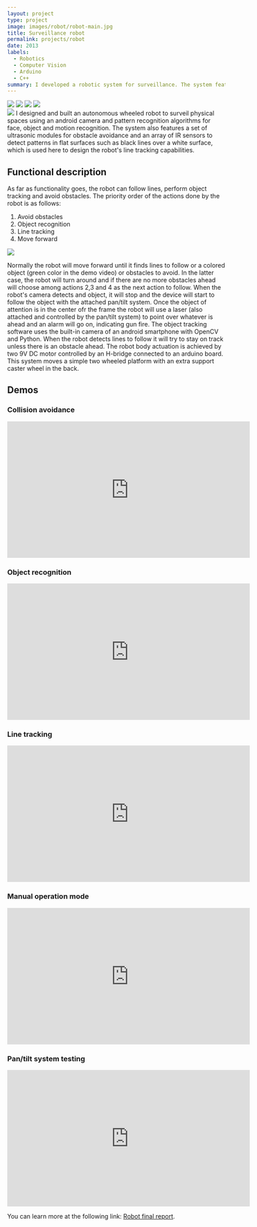 ```yaml
---
layout: project
type: project
image: images/robot/robot-main.jpg
title: Surveillance robot
permalink: projects/robot
date: 2013
labels:
  - Robotics
  - Computer Vision
  - Arduino
  - C++
summary: I developed a robotic system for surveillance. The system features an android camera with computer vision algorithms for object detection, sonar sensors and bumpers for obstacle avoidance and an array of IR sensors for line tracking.
---
```


<div class="ui small rounded images">
  <img class="ui image" src="../images/robot/robot-origins3.png">
  <img class="ui image" src="../images/robot/robot-track.png">
  <img class="ui image" src="../images/robot/robot-pointing.png">
  <img class="ui image" src="../images/robot/robot-main.jpg">
</div>

<img class="ui medium right floated rounded image" src="../images/robot/robot-field.png">
I designed and built an autonomous wheeled robot to surveil physical spaces using an android camera and pattern recognition algorithms for face, object and motion recognition. The system also features a set of ultrasonic modules for obstacle avoidance and an array of IR sensors to detect patterns in flat surfaces such as black lines over a white surface, which is used here to design the robot's line tracking capabilities.

## Functional description

As far as functionality goes, the robot can follow lines, perform object tracking and avoid obstacles.  The priority order of the actions done by the robot is as follows:

1. Avoid obstacles
2. Object recognition
3. Line tracking
4. Move forward

<img class="ui medium left floated rounded image" src="../images/robot/robot-origins2.png">

Normally the robot will move forward until it finds lines to follow or a colored object (green color in the demo video) or obstacles to avoid. In the latter case, the robot will turn around and if there are no more obstacles ahead will choose among actions 2,3 and 4 as the next action to follow. When the robot's camera detects and object, it will stop and the device will start to follow the object with the attached pan/tilt system. Once the object of attention is in the center ofr the frame the robot will use a laser (also attached and controlled by the pan/tilt system) to point over whatever is ahead and an alarm will go on, indicating gun fire. The object tracking software uses the built-in camera of an android smartphone with OpenCV and Python. When the robot detects lines to follow it will try to stay on track unless there is an obstacle ahead. The robot body actuation is achieved by two 9V DC motor controlled by an H-bridge connected to an arduino board. This system moves a simple two wheeled platform with an extra support caster wheel in the back.

## Demos
### Collision avoidance
<iframe width="560" height="315" src="https://www.youtube.com/embed/o0P5m1t8Hhg?rel=0&amp;showinfo=0" frameborder="0" allow="autoplay; encrypted-media" allowfullscreen></iframe>

### Object recognition
<iframe width="560" height="315" src="https://www.youtube.com/embed/LN0dzoi4bZw?rel=0&amp;showinfo=0" frameborder="0" allow="autoplay; encrypted-media" allowfullscreen></iframe>

### Line tracking
<iframe width="560" height="315" src="https://www.youtube.com/embed/wj9VCHaooy4?rel=0&amp;showinfo=0" frameborder="0" allow="autoplay; encrypted-media" allowfullscreen></iframe>

### Manual operation mode
<iframe width="560" height="315" src="https://www.youtube.com/embed/zWjKY17BtYQ?rel=0&amp;showinfo=0" frameborder="0" allow="autoplay; encrypted-media" allowfullscreen></iframe>

### Pan/tilt system testing
<iframe width="560" height="315" src="https://www.youtube.com/embed/QPomn0754iE?rel=0&amp;showinfo=0" frameborder="0" allow="autoplay; encrypted-media" allowfullscreen></iframe>

You can learn more at the following link: [Robot final report](https://www.mil.ufl.edu/5666/papers/IMDL_Report_Fall_12/Final%20Reports/Juan_Rios/Juan_Rios.pdf).
